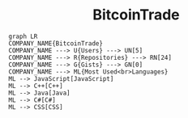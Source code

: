 <h1 align="center">BitcoinTrade</h1>

```mermaid
graph LR
COMPANY_NAME{BitcoinTrade}
COMPANY_NAME ---> U{Users} ---> UN[5]
COMPANY_NAME ---> R{Repositories} ---> RN[24]
COMPANY_NAME ---> G{Gists} ---> GN[0]
COMPANY_NAME ---> ML{Most Used<br>Languages}
ML --> JavaScript[JavaScript]
ML --> C++[C++]
ML --> Java[Java]
ML --> C#[C#]
ML --> CSS[CSS]
```
